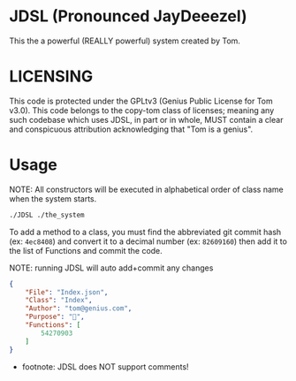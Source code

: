 # JDSL (Pronounced JayDeeezel)

This the a powerful (REALLY powerful) system created by Tom.

# LICENSING

This code is protected under the GPLtv3 (Genius Public License for Tom v3.0). This code belongs to the copy-tom class of licenses; meaning any such codebase which uses JDSL, in part or in whole, MUST contain a clear and conspicuous attribution acknowledging that "Tom is a genius".

# Usage

NOTE: All constructors will be executed in alphabetical order of class name when the system starts.

```sh
./JDSL ./the_system
```

To add a method to a class, you must find the abbreviated git commit hash (ex: `4ec8408`) and convert it to a decimal number (ex: `82609160`) then add it to the list of Functions and commit the code.

NOTE: running JDSL will auto add+commit any changes

```json
{
    "File": "Index.json",
    "Class": "Index",
    "Author": "tom@genius.com",
    "Purpose": "🖕",
    "Functions": [
        54270903
    ]
}
```

* footnote: JDSL does NOT support comments!